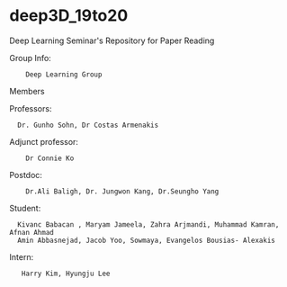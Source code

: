 # deep3D_19to20
Deep Learning Seminar's Repository for Paper Reading 

Group Info:

        Deep Learning Group
        
Members

Professors: 

      Dr. Gunho Sohn, Dr Costas Armenakis
      
Adjunct professor: 

        Dr Connie Ko
        
Postdoc:

        Dr.Ali Baligh, Dr. Jungwon Kang, Dr.Seungho Yang
        
Student: 

      Kivanc Babacan , Maryam Jameela, Zahra Arjmandi, Muhammad Kamran, Afnan Ahmad 
      Amin Abbasnejad, Jacob Yoo, Sowmaya, Evangelos Bousias- Alexakis
      
Intern: 

       Harry Kim, Hyungju Lee
       
